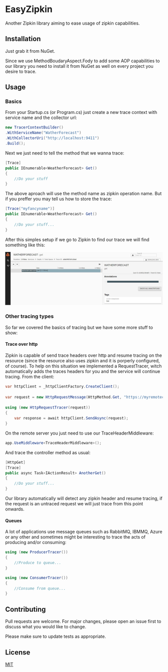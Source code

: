 # EasyZipkin

Another Zipkin library aiming to ease usage of zipkin capabilities.

## Installation

Just grab it from NuGet.

Since we use MethodBoudaryAspect.Fody to add some AOP capabilities to our library you need to install it from NuGet as well on every project you desire to trace.

## Usage

### Basics

From your Startup.cs (or Program.cs) just create a new trace context with service name and the collector url:

```C#
new TracerContextBuilder()
.WithServiceName("WatherForecast")
.WithCollectorUri("http://localhost:9411")
.Build();
```
Next we just need to tell the method that we wanna trace:

```C# 
[Trace]
public IEnumerable<WeatherForecast> Get()
{
    //Do your stuff
}
```

The above aproach will use the method name as zipkin operation name.
But if you preffer you may tell us how to store the trace:

```C# 
[Trace("myfancyname")]
public IEnumerable<WeatherForecast> Get()
{
    //Do your stuff...
}
```

After this simples setup if we go to Zipkin to find our trace we will find something like this:

![Alt text](https://github.com/lfppfaria/EasyZipkin/blob/master/Images/FirstTrace.JPG?raw=true)

### Other tracing types

So far we covered the basics of tracing but we have some more stuff to show:

#### Trace over http

Zipkin is capable of send trace headers over http and resume tracing on the resource (since the resource also uses zipkin and it is porperly configured, of course).
To help on this situation we implemented a RequestTracer, witch automatically adds the traces headers for you and the service will continue tracing.
From the client:

```C#
var httpClient = _httpClientFactory.CreateClient();

var request = new HttpRequestMessage(HttpMethod.Get, "https://myremotecall");

using (new HttpRequestTracer(request))
{
    var response = await httpClient.SendAsync(request);
}
```
On the remote server you just need to use our TraceHeaderMiddleware:

```C#
app.UseMiddleware<TraceHeaderMiddleware>();
```
And trace the controller method as usual:

```C#
[HttpGet]
[Trace]
public async Task<IActionResult> AnotherGet()
{
    //Do your stuff...            
}
```
Our library automatically will detect any zipkin header and resume tracing, if the request is an untraced request we will just trace from this point onwards.

#### Queues

A lot of applications use message queues such as RabbitMQ, IBMMQ, Azure or any other and sometimes might be interesting to trace the acts of producing and/or consuming:

```C#
using (new ProducerTracer())
{
    //Produce to queue...
}
```
```C#
using (new ConsumerTracer())
{
    //Consume from queue...
}
```

## Contributing
Pull requests are welcome. For major changes, please open an issue first to discuss what you would like to change.

Please make sure to update tests as appropriate.

## License
[MIT](https://choosealicense.com/licenses/mit/)